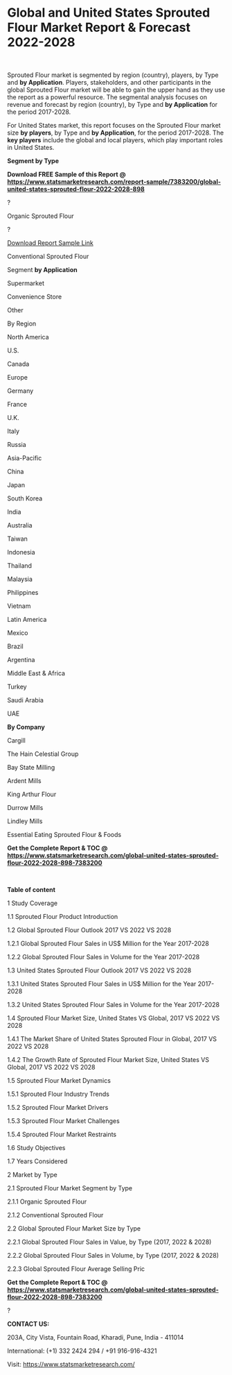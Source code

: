 <h1>Global and United States Sprouted Flour Market Report & Forecast 2022-2028</h1><br/><p>Sprouted Flour market is segmented by region (country), players, by Type and <strong>by Application</strong>. Players, stakeholders, and other participants in the global Sprouted Flour market will be able to gain the upper hand as they use the report as a powerful resource. The segmental analysis focuses on revenue and forecast by region (country), by Type and <strong>by Application</strong> for the period 2017-2028.</p>
 
 
 
 <p>For United States market, this report focuses on the Sprouted Flour market size <strong>by players</strong>, by Type and <strong>by Application</strong>, for the period 2017-2028. The <strong>key players</strong> include the global and local players, which play important roles in United States.</p>
 
 
 
 <p><strong>Segment by Type</strong></p>
 
 
 
 <div><b>Download FREE Sample of this Report @ <a href="https://www.statsmarketresearch.com/download-free-sample/7383200/global-united-states-sprouted-flour-2022-2028-898">https://www.statsmarketresearch.com/report-sample/7383200/global-united-states-sprouted-flour-2022-2028-898</a></b></div>
 
 
 
 <p>? </p>
 
 
 
 <p>Organic Sprouted Flour</p>
 
 
 
 <p>? </p>
 
 
 
 <p><a href="https://www.statsmarketresearch.com/download-free-sample/7383200/global-united-states-sprouted-flour-2022-2028-898">Download Report Sample Link</a></p>
 
 
 
 <p>Conventional Sprouted Flour</p>
 
 
 
 <p>Segment <strong>by Application</strong></p>
 
 
 
 <p>Supermarket</p>
 
 
 
 <p>Convenience Store</p>
 
 
 
 <p>Other</p>
 
 
 
 <p>By Region</p>
 
 
 
 <p>North America</p>
 
 
 
 <p>U.S.</p>
 
 
 
 <p>Canada</p>
 
 
 
 <p>Europe</p>
 
 
 
 <p>Germany</p>
 
 
 
 <p>France</p>
 
 
 
 <p>U.K.</p>
 
 
 
 <p>Italy</p>
 
 
 
 <p>Russia</p>
 
 
 
 <p>Asia-Pacific</p>
 
 
 
 <p>China</p>
 
 
 
 <p>Japan</p>
 
 
 
 <p>South Korea</p>
 
 
 
 <p>India</p>
 
 
 
 <p>Australia</p>
 
 
 
 <p>Taiwan</p>
 
 
 
 <p>Indonesia</p>
 
 
 
 <p>Thailand</p>
 
 
 
 <p>Malaysia</p>
 
 
 
 <p>Philippines</p>
 
 
 
 <p>Vietnam</p>
 
 
 
 <p>Latin America</p>
 
 
 
 <p>Mexico</p>
 
 
 
 <p>Brazil</p>
 
 
 
 <p>Argentina</p>
 
 
 
 <p>Middle East & Africa</p>
 
 
 
 <p>Turkey</p>
 
 
 
 <p>Saudi Arabia</p>
 
 
 
 <p>UAE</p>
 
 
 
 <p><strong>By Company</strong></p>
 
 
 
 <p>Cargill</p>
 
 
 
 <p>The Hain Celestial Group</p>
 
 
 
 <p>Bay State Milling</p>
 
 
 
 <p>Ardent Mills</p>
 
 
 
 <p>King Arthur Flour</p>
 
 
 
 <p>Durrow Mills</p>
 
 
 
 <p>Lindley Mills</p>
 
 
 
 <p>Essential Eating Sprouted Flour & Foods</p>
 
 
 
 <div><b>Get the Complete Report & TOC @ <a href="https://www.statsmarketresearch.com/global-united-states-sprouted-flour-2022-2028-898-7383200">https://www.statsmarketresearch.com/global-united-states-sprouted-flour-2022-2028-898-7383200</a></b></div>
 
 
 
 <p><br />
 
 <b>Table of content</b></p>
 
 
 
 <p>1 Study Coverage<br />
 
 1.1 Sprouted Flour Product Introduction<br />
 
 1.2 Global Sprouted Flour Outlook 2017 VS 2022 VS 2028<br />
 
 1.2.1 Global Sprouted Flour Sales in US$ Million for the Year 2017-2028<br />
 
 1.2.2 Global Sprouted Flour Sales in Volume for the Year 2017-2028<br />
 
 1.3 United States Sprouted Flour Outlook 2017 VS 2022 VS 2028<br />
 
 1.3.1 United States Sprouted Flour Sales in US$ Million for the Year 2017-2028<br />
 
 1.3.2 United States Sprouted Flour Sales in Volume for the Year 2017-2028<br />
 
 1.4 Sprouted Flour Market Size, United States VS Global, 2017 VS 2022 VS 2028<br />
 
 1.4.1 The Market Share of United States Sprouted Flour in Global, 2017 VS 2022 VS 2028<br />
 
 1.4.2 The Growth Rate of Sprouted Flour Market Size, United States VS Global, 2017 VS 2022 VS 2028<br />
 
 1.5 Sprouted Flour Market Dynamics<br />
 
 1.5.1 Sprouted Flour Industry Trends<br />
 
 1.5.2 Sprouted Flour Market Drivers<br />
 
 1.5.3 Sprouted Flour Market Challenges<br />
 
 1.5.4 Sprouted Flour Market Restraints<br />
 
 1.6 Study Objectives<br />
 
 1.7 Years Considered<br />
 
 2 Market by Type<br />
 
 2.1 Sprouted Flour Market Segment by Type<br />
 
 2.1.1 Organic Sprouted Flour<br />
 
 2.1.2 Conventional Sprouted Flour<br />
 
 2.2 Global Sprouted Flour Market Size by Type<br />
 
 2.2.1 Global Sprouted Flour Sales in Value, by Type (2017, 2022 & 2028)<br />
 
 2.2.2 Global Sprouted Flour Sales in Volume, by Type (2017, 2022 & 2028)<br />
 
 2.2.3 Global Sprouted Flour Average Selling Pric</p>
 
 
 
 <div><b>Get the Complete Report & TOC @ <a href="https://www.statsmarketresearch.com/global-united-states-sprouted-flour-2022-2028-898-7383200">https://www.statsmarketresearch.com/global-united-states-sprouted-flour-2022-2028-898-7383200</a></b></div>
 
 
 
 <p>? </p>
 
 
 
 <p><b>CONTACT US:</b><br />
 
 203A, City Vista, Fountain Road, Kharadi, Pune, India - 411014<br />
 
 International: (+1) 332 2424 294 / +91 916-916-4321<br />
 
 Visit: <a href="https://www.statsmarketresearch.com/">https://www.statsmarketresearch.com/</a></p>